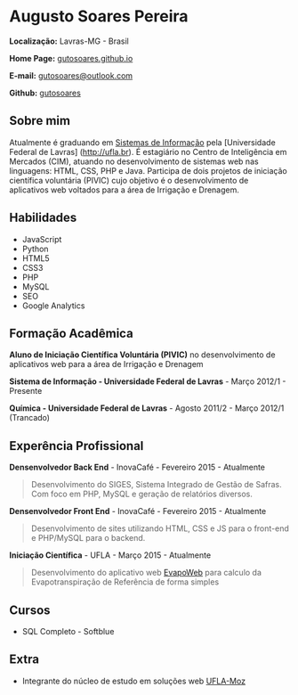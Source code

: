 # Augusto Soares Pereira

**Localização:** Lavras-MG - Brasil

**Home Page:** [gutosoares.github.io](https://gutosoares.github.io)

**E-mail:** gutosoares@outlook.com

**Github:** [gutosoares](https://github.com/gutosoares)

## Sobre mim
Atualmente é graduando em [Sistemas de Informação](http://www.bsi.ufla.br) pela [Universidade Federal de Lavras] (http://ufla.br). É estagiário no Centro de Inteligência em Mercados (CIM), atuando no desenvolvimento de sistemas web nas linguagens: HTML, CSS, PHP e Java. Participa de dois projetos de iniciação científica voluntária (PIVIC) cujo objetivo é o desenvolvimento de aplicativos web voltados para a área de Irrigação e Drenagem.

## Habilidades
* JavaScript
* Python
* HTML5
* CSS3
* PHP
* MySQL
* SEO
* Google Analytics

## Formação Acadêmica

**Aluno de Iniciação Científica Voluntária (PIVIC)** no desenvolvimento de aplicativos web para a área de Irrigação e Drenagem

**Sistema de Informação - Universidade Federal de Lavras** - Março 2012/1 - Presente

**Química - Universidade Federal de Lavras** - Agosto 2011/2 - Março 2012/1 (Trancado)

## Experência Profissional
**Densenvolvedor Back End** - InovaCafé -  Fevereiro 2015 - Atualmente
> Desenvolvimento do SIGES, Sistema Integrado de Gestão de Safras. Com foco em PHP, MySQL e geração de relatórios diversos. 

**Densenvolvedor Front End** - InovaCafé - Fevereiro 2015 - Atualmente
> Desenvolvimento de sites utilizando HTML, CSS e JS para o front-end e PHP/MySQL para o backend.

**Iniciação Científica** - UFLA - Março 2015 - Atualmente
> Desenvolvimento do aplicativo web [EvapoWeb](http://evapotranspiracao.com.br) para calculo da Evapotranspiração de Referência de forma simples

## Cursos
* SQL Completo - Softblue

## Extra
* Integrante do núcleo de estudo em soluções web [UFLA-Moz](https://github.com/ufla-moz)